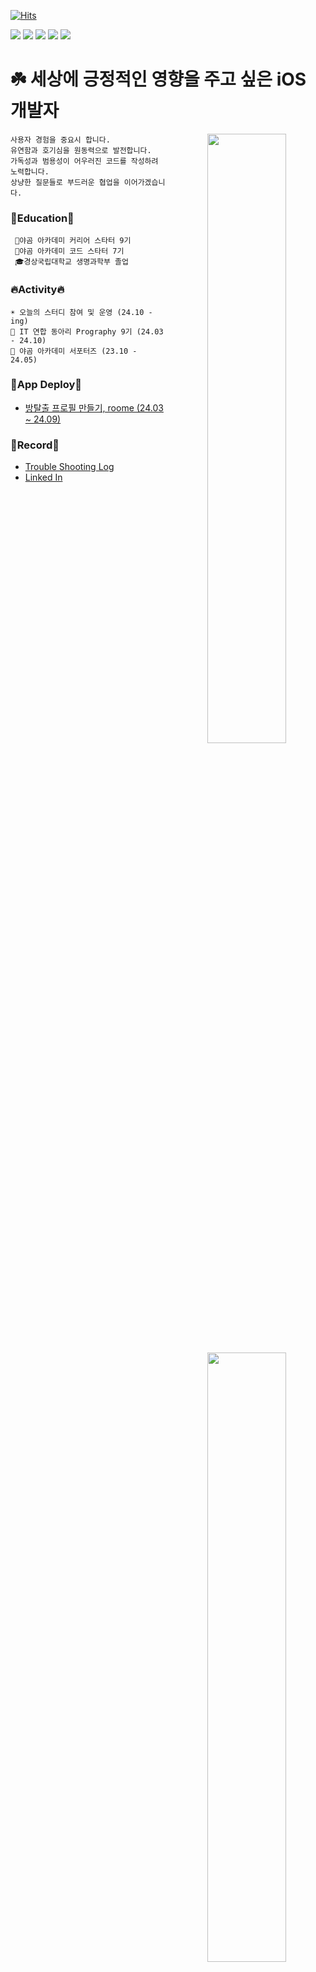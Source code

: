 [![Hits](https://hits.seeyoufarm.com/api/count/incr/badge.svg?url=https%3A%2F%2Fgithub.com%2Fmint3382&count_bg=%236F9EF8&title_bg=%23000000&icon=smugmug.svg&icon_color=%236F9EF8&title=hits&edge_flat=false)](https://hits.seeyoufarm.com)


<img src="https://img.shields.io/badge/Swift-F05138?style=flat-square&logo=Swift&logoColor=white"/> <img src="https://img.shields.io/badge/iOS-000000?style=flat-square&logo=Apple&logoColor=white"/> <img src="https://img.shields.io/badge/XCode-147EFB?style=flat-square&logo=xcode&logoColor=white"/> <img src="https://img.shields.io/badge/GitHub-181717?style=flat-square&logo=github&logoColor=white"/> <img src="https://img.shields.io/badge/Git-F05032?style=flat-square&logo=Git&logoColor=white"/>
# ☘️ 세상에 긍정적인 영향을 주고 싶은 iOS 개발자
<!---
mint3382/mint3382 is a ✨ special ✨ repository because its `README.md` (this file) appears on your GitHub profile.
You can click the Preview link to take a look at your changes.
--->


<div align="center">

<img align="right" width="50%" src="https://github-readme-stats.vercel.app/api?username=mint3382&show_icons=true&theme=gotham&hide="/>
<img align="right" width="50%" src="https://github-readme-stats.vercel.app/api/top-langs/?username=mint3382&theme=gotham&exclude_repo=Computer-Science-Engineering&layout=compact&langs_count=10"/></a>
<img align="right" width="50%" src="http://mazassumnida.wtf/api/pastel/generate_badge?boj=tama1221"/></a>

<div align="left" width="60%">
    
    사용자 경험을 중요시 합니다.
    유연함과 호기심을 원동력으로 발전합니다.
    가독성과 범용성이 어우러진 코드를 작성하려 노력합니다.
    상냥한 질문들로 부드러운 협업을 이어가겠습니다.
  
### 📔Education📔
     🐻야곰 아카데미 커리어 스타터 9기
     🐻야곰 아카데미 코드 스타터 7기
     🎓경상국립대학교 생명과학부 졸업

### 🔥Activity🔥
    
    ☀️ 오늘의 스터디 참여 및 운영 (24.10 - ing)
    📕 IT 연합 동아리 Prography 9기 (24.03 - 24.10)
    🐻 야곰 아카데미 서포터즈 (23.10 - 24.05)

### 🍎App Deploy🍎
- [방탈출 프로필 만들기, roome (24.03 ~ 24.09)](https://apps.apple.com/kr/app/roome/id6503616766)

### 📝Record📝
- [Trouble Shooting Log](https://mintraum.tistory.com/)
- [Linked In](https://www.linkedin.com/in/mintraum/)
 
 
</div>

 
<div align="left">
 
 
</div>
<a href="https://github.com/ashutosh00710/github-readme-activity-graph">
    <img src="https://github-readme-activity-graph.vercel.app/graph?username=mint3382&theme=gotham&bg_color=20232a&hide_border=false&line=20d3ba&color=2d7574" width=90%/>
  </a>

